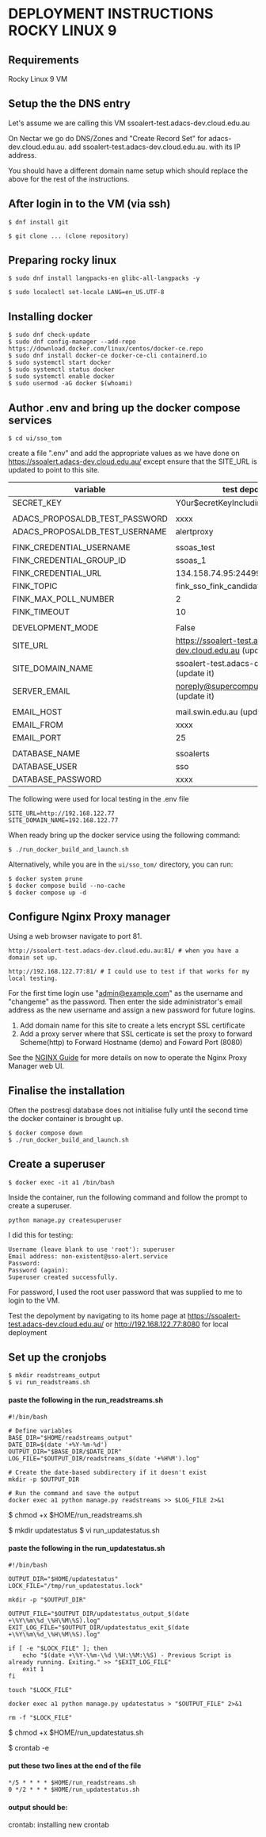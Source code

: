 # DEPLOYMENT INSTRUCTIONS ROCKY LINUX 9

## Requirements

Rocky Linux 9 VM

## Setup the the DNS entry

Let's assume we are calling this VM ssoalert-test.adacs-dev.cloud.edu.au

On Nectar we go do DNS/Zones and "Create Record Set" for adacs-dev.cloud.edu.au.  add ssoalert-test.adacs-dev.cloud.edu.au. with its IP address.

You should have a different domain name setup which should replace the above for the rest of the instructions.


## After login in to the VM (via ssh)

```
$ dnf install git
```
```
$ git clone ... (clone repository)
```

## Preparing rocky linux
```
$ sudo dnf install langpacks-en glibc-all-langpacks -y
```
```
$ sudo localectl set-locale LANG=en_US.UTF-8
```

## Installing docker
```
$ sudo dnf check-update
$ sudo dnf config-manager --add-repo https://download.docker.com/linux/centos/docker-ce.repo
$ sudo dnf install docker-ce docker-ce-cli containerd.io
$ sudo systemctl start docker
$ sudo systemctl status docker
$ sudo systemctl enable docker
$ sudo usermod -aG docker $(whoami)
```

## Author .env and bring up the docker compose services
```
$ cd ui/sso_tom
```

create a file ".env" and add the appropriate values as we have done on https://ssoalert.adacs-dev.cloud.edu.au/
except ensure that the SITE_URL is updated to point to this site.

| variable                       | test depolyment                                          |
|--------------------------------|----------------------------------------------------------|
| SECRET_KEY                     | Y0ur$ecretKeyIncludingSymbols#$%$^%                      |
|                                |                                                          |
| ADACS_PROPOSALDB_TEST_PASSWORD | xxxx                                                     |
| ADACS_PROPOSALDB_TEST_USERNAME | alertproxy                                               |
|                                |                                                          |
| FINK_CREDENTIAL_USERNAME       | ssoas_test                                               |
| FINK_CREDENTIAL_GROUP_ID       | ssoas_1                                                  |
| FINK_CREDENTIAL_URL            | 134.158.74.95:24499                                      |
| FINK_TOPIC                     | fink_sso_fink_candidates_zt                              |
| FINK_MAX_POLL_NUMBER           | 2                                                        |
| FINK_TIMEOUT                   | 10                                                       |
|                                |                                                          |
| DEVELOPMENT_MODE               | False                                                    |
| SITE_URL                       | https://ssoalert-test.adacs-dev.cloud.edu.au (update it) |
| SITE_DOMAIN_NAME               | ssoalert-test.adacs-dev.cloud.edu.au (update it)         |
| SERVER_EMAIL                   | noreply@supercomputing.swin.edu.au (update it)           |
|                                |                                                          |
| EMAIL_HOST                     | mail.swin.edu.au (update it)                             |
| EMAIL_FROM                     | xxxx                                                     |
| EMAIL_PORT                     | 25                                                       |
|                                |                                                          |
| DATABASE_NAME                  | ssoalerts                                                |
| DATABASE_USER                  | sso                                                      |
| DATABASE_PASSWORD              | xxxx                                                     |

The following were used for local testing in the .env file

```
SITE_URL=http://192.168.122.77
SITE_DOMAIN_NAME=192.168.122.77
```

When ready bring up the docker service using the following command:

```
$ ./run_docker_build_and_launch.sh
```

Alternatively, while you are in the `ui/sso_tom/` directory, you can run:

```
$ docker system prune
$ docker compose build --no-cache
$ docker compose up -d
```

## Configure Nginx Proxy manager

Using a web browser navigate to port 81.
```
http://ssoalert-test.adacs-dev.cloud.edu.au:81/ # when you have a domain set up.
```

```
http://192.168.122.77:81/ # I could use to test if that works for my local testing.
```

For the first time login use "admin@example.com" as the username and "changeme" as the password.
Then enter the side administrator's email address as the new username and assign a new password for future logins.

1. Add domain name for this site to create a lets encrypt SSL certificate
2. Add a proxy server where that SSL certicate is set the proxy to forward Scheme(http) to Forward Hostname (demo) and Foward Port (8080)

See the [NGINX Guide](https://nginxproxymanager.com/guide/) for more details on now to operate the Nginx Proxy Manager web UI.

## Finalise the installation
Often the postresql database does not initialise fully until the second time the docker container is brought up.

```
$ docker compose down
$ ./run_docker_build_and_launch.sh
```

## Create a superuser

```
$ docker exec -it a1 /bin/bash
```

Inside the container, run the following command and follow the prompt to create a superuser.

```
python manage.py createsuperuser
```

I did this for testing:
```
Username (leave blank to use 'root'): superuser
Email address: non-existent@sso-alert.service
Password: 
Password (again): 
Superuser created successfully.
```
For password, I used the root user password that was supplied to me to login to the VM.

Test the depolyment by navigating to its home page at https://ssoalert-test.adacs-dev.cloud.edu.au/ or http://192.168.122.77:8080 for local deployment

## Set up the cronjobs

```
$ mkdir readstreams_output
$ vi run_readstreams.sh 
```

#### paste the following in the run_readstreams.sh
```
#!/bin/bash

# Define variables
BASE_DIR="$HOME/readstreams_output"
DATE_DIR=$(date '+%Y-%m-%d')
OUTPUT_DIR="$BASE_DIR/$DATE_DIR"
LOG_FILE="$OUTPUT_DIR/readstreams_$(date '+%H%M').log"

# Create the date-based subdirectory if it doesn't exist
mkdir -p $OUTPUT_DIR

# Run the command and save the output
docker exec a1 python manage.py readstreams >> $LOG_FILE 2>&1
```

$ chmod +x $HOME/run_readstreams.sh 

$ mkdir updatestatus
$ vi run_updatestatus.sh 

#### paste the following in the run_updatestatus.sh
```
#!/bin/bash

OUTPUT_DIR="$HOME/updatestatus"
LOCK_FILE="/tmp/run_updatestatus.lock"

mkdir -p "$OUTPUT_DIR"

OUTPUT_FILE="$OUTPUT_DIR/updatestatus_output_$(date +\%Y\%m\%d_\%H\%M\%S).log"
EXIT_LOG_FILE="$OUTPUT_DIR/updatestatus_exit_$(date +\%Y\%m\%d_\%H\%M\%S).log"

if [ -e "$LOCK_FILE" ]; then
    echo "$(date +\%Y-\%m-\%d \%H:\%M:\%S) - Previous Script is already running. Exiting." >> "$EXIT_LOG_FILE"
    exit 1
fi

touch "$LOCK_FILE"

docker exec a1 python manage.py updatestatus > "$OUTPUT_FILE" 2>&1

rm -f "$LOCK_FILE"
```

$ chmod +x $HOME/run_updatestatus.sh 

$ crontab -e

#### put these two lines at the end of the file
```
*/5 * * * * $HOME/run_readstreams.sh
0 */2 * * * $HOME/run_updatestatus.sh
```

#### output should be:
crontab: installing new crontab
